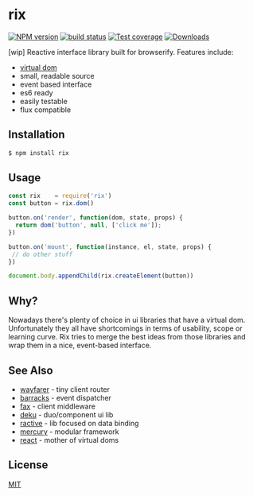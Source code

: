 # rix
[![NPM version][npm-image]][npm-url]
[![build status][travis-image]][travis-url]
[![Test coverage][coveralls-image]][coveralls-url]
[![Downloads][downloads-image]][downloads-url]

[wip] Reactive interface library built for browserify. Features include:
- [virtual dom](https://github.com/Matt-Esch/virtual-dom)
- small, readable source
- event based interface
- es6 ready
- easily testable
- flux compatible

## Installation
```bash
$ npm install rix
```

## Usage
```js
const rix    = require('rix')
const button = rix.dom()

button.on('render', function(dom, state, props) {
  return dom('button', null, ['click me']);
})

button.on('mount', function(instance, el, state, props) {
 // do other stuff
})

document.body.appendChild(rix.createElement(button))
```

## Why?
Nowadays there's plenty of choice in ui libraries that have a virtual dom.
Unfortunately they all have shortcomings in terms of usability, scope or
learning curve. Rix tries to merge the best ideas from those libraries and
wrap them in a nice, event-based interface.

## See Also
- [wayfarer](https://github.com/yoshuawuyts/wayfarer) - tiny client router
- [barracks](https://github.com/yoshuawuyts/barracks) - event dispatcher
- [fax](https://github.com/yoshuawuyts/barracks) - client middleware
- [deku](https://github.com/segmentio/deku) - duo/component ui lib
- [ractive](https://github.com/ractivejs/ractive) - lib focused on data binding
- [mercury](https://github.com/Raynos/mercury) - modular framework
- [react](https://github.com/facebook/react) - mother of virtual doms

## License
[MIT](https://tldrlegal.com/license/mit-license)

[npm-image]: https://img.shields.io/npm/v/rix.svg?style=flat-square
[npm-url]: https://npmjs.org/package/rix
[travis-image]: https://img.shields.io/travis/yoshuawuyts/rix.svg?style=flat-square
[travis-url]: https://travis-ci.org/yoshuawuyts/rix
[coveralls-image]: https://img.shields.io/coveralls/yoshuawuyts/rix.svg?style=flat-square
[coveralls-url]: https://coveralls.io/r/yoshuawuyts/rix?branch=master
[downloads-image]: http://img.shields.io/npm/dm/rix.svg?style=flat-square
[downloads-url]: https://npmjs.org/package/rix
